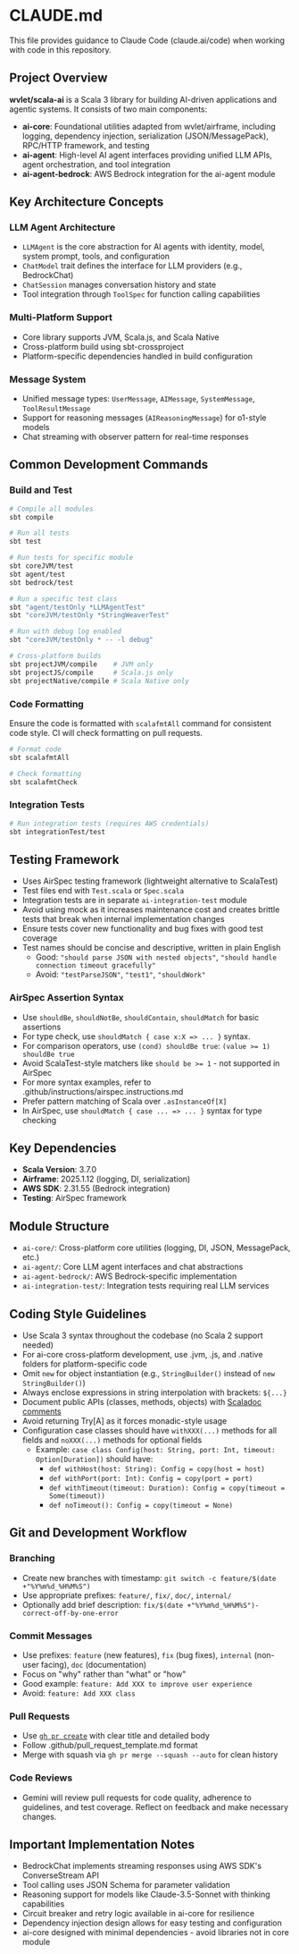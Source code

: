 # CLAUDE.md

This file provides guidance to Claude Code (claude.ai/code) when working with code in this repository.

## Project Overview

**wvlet/scala-ai** is a Scala 3 library for building AI-driven applications and agentic systems. It consists of two main components:

- **ai-core**: Foundational utilities adapted from wvlet/airframe, including logging, dependency injection, serialization (JSON/MessagePack), RPC/HTTP framework, and testing
- **ai-agent**: High-level AI agent interfaces providing unified LLM APIs, agent orchestration, and tool integration
- **ai-agent-bedrock**: AWS Bedrock integration for the ai-agent module

## Key Architecture Concepts

### LLM Agent Architecture
- `LLMAgent` is the core abstraction for AI agents with identity, model, system prompt, tools, and configuration
- `ChatModel` trait defines the interface for LLM providers (e.g., BedrockChat)
- `ChatSession` manages conversation history and state
- Tool integration through `ToolSpec` for function calling capabilities

### Multi-Platform Support
- Core library supports JVM, Scala.js, and Scala Native
- Cross-platform build using sbt-crossproject
- Platform-specific dependencies handled in build configuration

### Message System
- Unified message types: `UserMessage`, `AIMessage`, `SystemMessage`, `ToolResultMessage`
- Support for reasoning messages (`AIReasoningMessage`) for o1-style models
- Chat streaming with observer pattern for real-time responses

## Common Development Commands

### Build and Test
```bash
# Compile all modules
sbt compile

# Run all tests
sbt test

# Run tests for specific module
sbt coreJVM/test
sbt agent/test
sbt bedrock/test

# Run a specific test class
sbt "agent/testOnly *LLMAgentTest"
sbt "coreJVM/testOnly *StringWeaverTest"

# Run with debug log enabled
sbt "coreJVM/testOnly * -- -l debug"

# Cross-platform builds
sbt projectJVM/compile    # JVM only
sbt projectJS/compile     # Scala.js only
sbt projectNative/compile # Scala Native only
```

### Code Formatting

Ensure the code is formatted with `scalafmtAll` command for consistent code style. CI will check formatting on pull requests.

```bash
# Format code
sbt scalafmtAll

# Check formatting
sbt scalafmtCheck
```

### Integration Tests
```bash
# Run integration tests (requires AWS credentials)
sbt integrationTest/test
```

## Testing Framework

- Uses AirSpec testing framework (lightweight alternative to ScalaTest)
- Test files end with `Test.scala` or `Spec.scala`
- Integration tests are in separate `ai-integration-test` module
- Avoid using mock as it increases maintenance cost and creates brittle tests that break when internal implementation changes
- Ensure tests cover new functionality and bug fixes with good test coverage
- Test names should be concise and descriptive, written in plain English
  - Good: `"should parse JSON with nested objects"`, `"should handle connection timeout gracefully"`
  - Avoid: `"testParseJSON"`, `"test1"`, `"shouldWork"`

### AirSpec Assertion Syntax
- Use `shouldBe`, `shouldNotBe`, `shouldContain`, `shouldMatch` for basic assertions
- For type check, use `shouldMatch { case x:X => ... }` syntax.
- For comparison operators, use `(cond) shouldBe true`: `(value >= 1) shouldBe true`
- Avoid ScalaTest-style matchers like `should be >= 1` - not supported in AirSpec
- For more syntax examples, refer to .github/instructions/airspec.instructions.md
- Prefer pattern matching of Scala over `.asInstanceOf[X]`
- In AirSpec, use `shouldMatch { case ... => ... }` syntax for type checking

## Key Dependencies

- **Scala Version**: 3.7.0
- **Airframe**: 2025.1.12 (logging, DI, serialization)
- **AWS SDK**: 2.31.55 (Bedrock integration)
- **Testing**: AirSpec framework

## Module Structure

- `ai-core/`: Cross-platform core utilities (logging, DI, JSON, MessagePack, etc.)
- `ai-agent/`: Core LLM agent interfaces and chat abstractions
- `ai-agent-bedrock/`: AWS Bedrock-specific implementation
- `ai-integration-test/`: Integration tests requiring real LLM services

## Coding Style Guidelines

- Use Scala 3 syntax throughout the codebase (no Scala 2 support needed)
- For ai-core cross-platform development, use .jvm, .js, and .native folders for platform-specific code
- Omit `new` for object instantiation (e.g., `StringBuilder()` instead of `new StringBuilder()`)
- Always enclose expressions in string interpolation with brackets: `${...}`
- Document public APIs (classes, methods, objects) with [Scaladoc comments](https://docs.scala-lang.org/style/scaladoc.html)
- Avoid returning Try[A] as it forces monadic-style usage
- Configuration case classes should have `withXXX(...)` methods for all fields and `noXXX(...)` methods for optional fields
  - Example: `case class Config(host: String, port: Int, timeout: Option[Duration])` should have:
    - `def withHost(host: String): Config = copy(host = host)`
    - `def withPort(port: Int): Config = copy(port = port)`
    - `def withTimeout(timeout: Duration): Config = copy(timeout = Some(timeout))`
    - `def noTimeout(): Config = copy(timeout = None)`

## Git and Development Workflow

### Branching
- Create new branches with timestamp: `git switch -c feature/$(date +"%Y%m%d_%H%M%S")`
- Use appropriate prefixes: `feature/`, `fix/`, `doc/`, `internal/`
- Optionally add brief description: `fix/$(date +"%Y%m%d_%H%M%S")-correct-off-by-one-error`

### Commit Messages
- Use prefixes: `feature` (new features), `fix` (bug fixes), `internal` (non-user facing), `doc` (documentation)
- Focus on "why" rather than "what" or "how"
- Good example: `feature: Add XXX to improve user experience`
- Avoid: `feature: Add XXX class`

### Pull Requests
- Use [`gh pr create`](https://cli.github.com/manual/gh_pr_create) with clear title and detailed body
- Follow .github/pull_request_template.md format
- Merge with squash via `gh pr merge --squash --auto` for clean history

### Code Reviews

- Gemini will review pull requests for code quality, adherence to guidelines, and test coverage. Reflect on feedback and make necessary changes.

## Important Implementation Notes

- BedrockChat implements streaming responses using AWS SDK's ConverseStream API
- Tool calling uses JSON Schema for parameter validation
- Reasoning support for models like Claude-3.5-Sonnet with thinking capabilities
- Circuit breaker and retry logic available in ai-core for resilience
- Dependency injection design allows for easy testing and configuration
- ai-core designed with minimal dependencies - avoid libraries not in core module